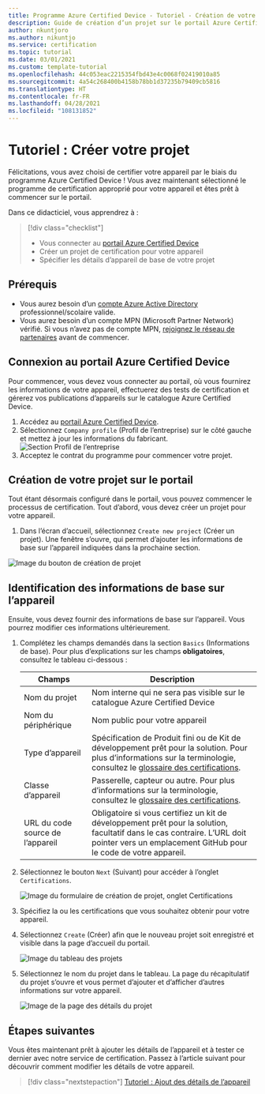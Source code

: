 ```yaml
---
title: Programme Azure Certified Device - Tutoriel - Création de votre projet
description: Guide de création d’un projet sur le portail Azure Certified Device
author: nkuntjoro
ms.author: nikuntjo
ms.service: certification
ms.topic: tutorial
ms.date: 03/01/2021
ms.custom: template-tutorial
ms.openlocfilehash: 44c053eac2215354fbd43e4c0068f02419010a85
ms.sourcegitcommit: 4a54c268400b4158b78bb1d37235b79409cb5816
ms.translationtype: HT
ms.contentlocale: fr-FR
ms.lasthandoff: 04/28/2021
ms.locfileid: "108131852"
---
```

# <a name="tutorial-create-your-project"></a>Tutoriel : Créer votre projet

Félicitations, vous avez choisi de certifier votre appareil par le biais du programme Azure Certified Device ! Vous avez maintenant sélectionné le programme de certification approprié pour votre appareil et êtes prêt à commencer sur le portail.

Dans ce didacticiel, vous apprendrez à :

> [!div class="checklist"]
> * Vous connecter au [portail Azure Certified Device](https://certify.azure.com/)
> * Créer un projet de certification pour votre appareil
> * Spécifier les détails d’appareil de base de votre projet

## <a name="prerequisites"></a>Prérequis

- Vous aurez besoin d’un [compte Azure Active Directory](../active-directory/fundamentals/active-directory-whatis.md) professionnel/scolaire valide.
- Vous aurez besoin d’un compte MPN (Microsoft Partner Network) vérifié. Si vous n’avez pas de compte MPN, [rejoignez le réseau de partenaires](https://partner.microsoft.com/) avant de commencer.

## <a name="signing-into-the-azure-certified-device-portal"></a>Connexion au portail Azure Certified Device

Pour commencer, vous devez vous connecter au portail, où vous fournirez les informations de votre appareil, effectuerez des tests de certification et gérerez vos publications d’appareils sur le catalogue Azure Certified Device.

1. Accédez au [portail Azure Certified Device](https://certify.azure.com).
1. Sélectionnez `Company profile` (Profil de l’entreprise) sur le côté gauche et mettez à jour les informations du fabricant.
   ![Section Profil de l’entreprise](./media/images/company-profile.png)
1. Acceptez le contrat du programme pour commencer votre projet.

## <a name="creating-your-project-on-the-portal"></a>Création de votre projet sur le portail

Tout étant désormais configuré dans le portail, vous pouvez commencer le processus de certification. Tout d’abord, vous devez créer un projet pour votre appareil.

1. Dans l’écran d’accueil, sélectionnez `Create new project` (Créer un projet). Une fenêtre s’ouvre, qui permet d’ajouter les informations de base sur l’appareil indiquées dans la prochaine section.

 ![Image du bouton de création de projet](./media/images/create-new-project.png)

## <a name="identifying-basic-device-information"></a>Identification des informations de base sur l’appareil

Ensuite, vous devez fournir des informations de base sur l’appareil. Vous pourrez modifier ces informations ultérieurement.

1. Complétez les champs demandés dans la section `Basics` (Informations de base). Pour plus d’explications sur les champs **obligatoires**, consultez le tableau ci-dessous :

    | Champs                  | Description                                                                                                                         |
    |------------------------|-------------------------------------------------------------------------------------------------------------------------------------|
    | Nom du projet           | Nom interne qui ne sera pas visible sur le catalogue Azure Certified Device                                                        |
    | Nom du périphérique            | Nom public pour votre appareil                                                                                                |
    | Type d’appareil            | Spécification de Produit fini ou de Kit de développement prêt pour la solution.     Pour plus d’informations sur la terminologie, consultez le [glossaire des certifications](./resources-glossary.md).                                                                     |
    | Classe d’appareil           | Passerelle, capteur ou autre.  Pour plus d’informations sur la terminologie, consultez le [glossaire des certifications](./resources-glossary.md).                                                                    |
    | URL du code source de l’appareil | Obligatoire si vous certifiez un kit de développement prêt pour la solution, facultatif dans le cas contraire. L’URL doit pointer vers un emplacement GitHub pour le code de votre appareil. |
1. Sélectionnez le bouton `Next` (Suivant) pour accéder à l’onglet `Certifications`.

    ![Image du formulaire de création de projet, onglet Certifications](./media/images/create-new-project-certificationswindow.png)

1. Spécifiez la ou les certifications que vous souhaitez obtenir pour votre appareil.
1. Sélectionnez `Create` (Créer) afin que le nouveau projet soit enregistré et visible dans la page d’accueil du portail.

    ![Image du tableau des projets](./media/images/project-table.png)

1. Sélectionnez le nom du projet dans le tableau. La page du récapitulatif du projet s’ouvre et vous permet d’ajouter et d’afficher d’autres informations sur votre appareil.

    ![Image de la page des détails du projet](./media/images/device-details-section.png)

## <a name="next-steps"></a>Étapes suivantes

Vous êtes maintenant prêt à ajouter les détails de l’appareil et à tester ce dernier avec notre service de certification. Passez à l’article suivant pour découvrir comment modifier les détails de votre appareil.
> [!div class="nextstepaction"]
> [Tutoriel : Ajout des détails de l’appareil](tutorial-02-adding-device-details.md)